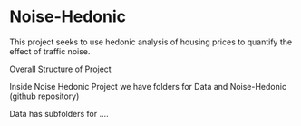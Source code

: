 Noise-Hedonic
=============

This project seeks to use hedonic analysis of housing prices to quantify the effect of traffic noise.

Overall Structure of Project

Inside Noise Hedonic Project we have folders for Data and Noise-Hedonic (github repository)

Data has subfolders for ....